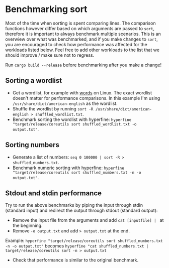 # Benchmarking sort

Most of the time when sorting is spent comparing lines. The comparison functions however differ based
on which arguments are passed to `sort`, therefore it is important to always benchmark multiple scenarios.
This is an overwiew over what was benchmarked, and if you make changes to `sort`, you are encouraged to check
how performance was affected for the workloads listed below. Feel free to add other workloads to the
list that we should improve / make sure not to regress.

Run `cargo build --release` before benchmarking after you make a change!

## Sorting a wordlist
- Get a wordlist, for example with [words](https://en.wikipedia.org/wiki/Words_(Unix)) on Linux. The exact wordlist
  doesn't matter for performance comparisons. In this example I'm using `/usr/share/dict/american-english` as the wordlist.
- Shuffle the wordlist by running `sort -R /usr/share/dict/american-english > shuffled_wordlist.txt`.
- Benchmark sorting the wordlist with hyperfine: `hyperfine "target/release/coreutils sort shuffled_wordlist.txt -o output.txt"`.

## Sorting numbers
- Generate a list of numbers: `seq 0 100000 | sort -R > shuffled_numbers.txt`.
- Benchmark numeric sorting with hyperfine: `hyperfine "target/release/coreutils sort shuffled_numbers.txt -n -o output.txt"`.

## Stdout and stdin performance
Try to run the above benchmarks by piping the input through stdin (standard input) and redirect the
output through stdout (standard output):
- Remove the input file from the arguments and add `cat [inputfile] | ` at the beginning.
- Remove `-o output.txt` and add `> output.txt` at the end.

Example: `hyperfine "target/release/coreutils sort shuffled_numbers.txt -n -o output.txt"` becomes
`hyperfine "cat shuffled_numbers.txt | target/release/coreutils sort -n > output.txt`
- Check that performance is similar to the original benchmark.